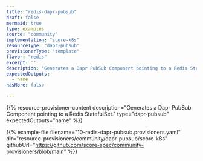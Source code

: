 ```yaml
---
title: "redis-dapr-pubsub"
draft: false
mermaid: true
type: examples
source: "community"
implementation: "score-k8s"
resourceType: "dapr-pubsub"
provisionerType: "template"
flavor: "redis"
excerpt: ''
description: 'Generates a Dapr PubSub Component pointing to a Redis StatefulSet.'
expectedOutputs: 
  - name
hasMore: false

---
```


{{% resource-provisioner-content description="Generates a Dapr PubSub Component pointing to a Redis StatefulSet." type="dapr-pubsub" expectedOutputs="name" %}}

{{% example-file filename="10-redis-dapr-pubsub.provisioners.yaml" dir="resource-provisioners/community/dapr-pubsub/score-k8s" githubUrl="https://github.com/score-spec/community-provisioners/blob/main" %}}

